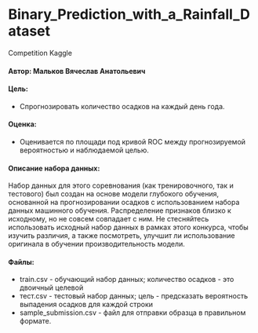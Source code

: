 # Binary_Prediction_with_a_Rainfall_Dataset
Competition Kaggle

#### Автор: Мальков Вячеслав Анатольевич

#### Цель: 
- Спрогнозировать количество осадков на каждый день года.

#### Оценка:
- Оценивается по площади под кривой ROC между прогнозируемой вероятностью и наблюдаемой целью.

#### Описание набора данных:
Набор данных для этого соревнования (как тренировочного, так и тестового) был создан на основе модели глубокого обучения, основанной на прогнозировании осадков с использованием набора данных машинного обучения. Распределение признаков близко к исходному, но не совсем совпадает с ним. Не стесняйтесь использовать исходный набор данных в рамках этого конкурса, чтобы изучить различия, а также посмотреть, улучшит ли использование оригинала в обучении производительность модели.

#### Файлы:
- train.csv - обучающий набор данных; количество осадков - это двоичный целевой
- тест.csv - тестовый набор данных; цель - предсказать вероятность выпадения осадков для каждой строки
- sample_submission.csv - файл для отправки образца в правильном формате.

